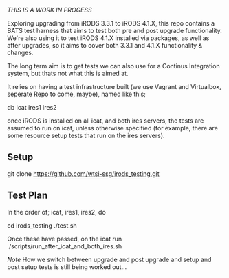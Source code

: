 
*THIS IS A WORK IN PROGESS*

Exploring upgrading from iRODS 3.3.1 to iRODS 4.1.X, this repo contains a BATS test 
harness that aims to test both pre and post upgrade functionality. We're also using it to test iRODS 4.1.X installed via packages, as well as after upgrades, so it aims to cover both 3.3.1 and 4.1.X functionality & changes.

The long term aim is to get tests we can also use for a Continus Integration system, but thats not what this is aimed at.

It relies on having a test infrastructure built (we use Vagrant and Virtualbox, seperate Repo to come, maybe), named like this;

db
icat
ires1
ires2

once iRODS is installed on all icat, and both ires servers, the tests are assumed to run on icat, unless otherwise specified (for example, there are some resource setup tests that run on the ires servers).  

Setup
-----

git clone https://github.com/wtsi-ssg/irods_testing.git

Test Plan
---------
In the order of; icat, ires1, ires2, do

cd irods_testing
./test.sh

Once these have passed, on the icat run
./scripts/run_after_icat_and_both_ires.sh

*Note* How we switch between upgrade and post upgrade and setup and post setup tests is still being worked out...
